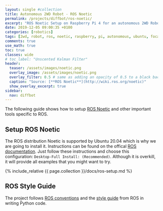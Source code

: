 ```yaml
---
layout: single #collection
title: Autonomous 2WD Robot - ROS Noetic
permalink: /projects/diffbot/ros-noetic/
excerpt: "ROS Noetic Setup on Raspberry Pi 4 for an autonomous 2WD Robot running ROS melodic to sense and act in an environment."
date: 2019-12-05 09:00:35 +0100
categories: [robotics]
tags: [2wd, robot, ros, noetic, raspberry, pi, autonomous, ubuntu, focal fossa]
comments: true
use_math: true
toc: true
classes: wide
# toc_label: "Unscented Kalman Filter"
header:
  teaser: /assets/images/noetic.png
  overlay_image: /assets/images/noetic.png
  overlay_filter: 0.5 # same as adding an opacity of 0.5 to a black background
  caption: "Source: [**ROS Noetic**](http://wiki.ros.org/noetic)"
  show_overlay_excerpt: true
sidebar:
  nav: diffbot
---
```


The following guide shows how to setup [ROS Noetic](http://wiki.ros.org/noetic) and other important tools specific to ROS. 

## Setup ROS Noetic

The ROS distribution Noetic is supported by Ubuntu 20.04 which is why we are going to install it.
Instructions can be found on the offical [ROS documentation](http://wiki.ros.org/noetic/Installation/Ubuntu).
Just follow these instructions and choose this configuration: `Desktop-Full Install: (Recommended)`. 
Although it is overkill, it will provide all examples that you might want to try.

{% include_relative {{ page.collection }}/docs/ros-setup.md %}


## ROS Style Guide

The project follows [ROS conventions](http://wiki.ros.org/ROS/Patterns/Conventions) and the [style guide](http://wiki.ros.org/PyStyleGuide) from ROS in writing Python code.

